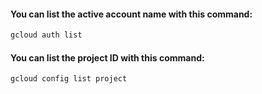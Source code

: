 #### You can list the active account name with this command:

```bash
gcloud auth list
```

#### You can list the project ID with this command:

```bash
gcloud config list project
```

#### 